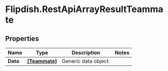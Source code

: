 # Flipdish.RestApiArrayResultTeammate

## Properties
Name | Type | Description | Notes
------------ | ------------- | ------------- | -------------
**Data** | [**[Teammate]**](Teammate.md) | Generic data object. | 


